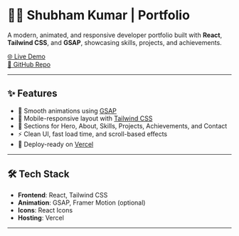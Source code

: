 # 🧑‍💻 Shubham Kumar | Portfolio

A modern, animated, and responsive developer portfolio built with **React**, **Tailwind CSS**, and **GSAP**, showcasing skills, projects, and achievements.

[🌐 Live Demo](https://my-portfolio-gamma-ten-87.vercel.app)  
[📂 GitHub Repo](https://github.com/Shubhamkr585/my_portfolio)

---

## ✨ Features

- 🎨 Smooth animations using [GSAP](https://greensock.com/gsap/)
- 📱 Mobile-responsive layout with [Tailwind CSS](https://tailwindcss.com/)
- 💼 Sections for Hero, About, Skills, Projects, Achievements, and Contact
- ⚡ Clean UI, fast load time, and scroll-based effects
- 🚀 Deploy-ready on [Vercel](https://vercel.com/)

---

## 🛠 Tech Stack

- **Frontend**: React, Tailwind CSS
- **Animation**: GSAP, Framer Motion (optional)
- **Icons**: React Icons
- **Hosting**: Vercel

---


